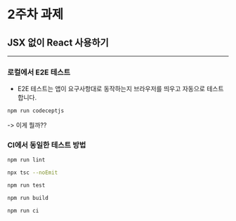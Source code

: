 # 2주차 과제

## JSX 없이 React 사용하기

---

### 로컬에서 E2E 테스트

- E2E 테스트는 앱이 요구사항대로 동작하는지 브라우저를 띄우고 자동으로 테스트합니다.

```bash
npm run codeceptjs
```

-> 이게 뭘까??

### CI에서 동일한 테스트 방법

```bash
npm run lint

npx tsc --noEmit

npm run test

npm run build

npm run ci
```
